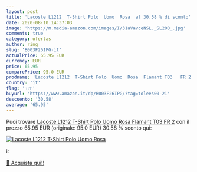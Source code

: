 ```yaml
---
layout: post
title: 'Lacoste L1212  T-Shirt Polo  Uomo  Rosa  al 30.58 % di sconto'
date: 2020-08-10 14:37:03
image: 'https://m.media-amazon.com/images/I/31aVavceNSL._SL200_.jpg'
comments: true
category: ofertas
author: ring
slug: 'B003F26IPG-it'
actualPrice: 65.95 EUR
currency: EUR
price: 65.95
comparePrice: 95.0 EUR
prodname: 'Lacoste L1212  T-Shirt Polo  Uomo  Rosa  Flamant T03   FR 2'
country: 'it'
flag: '🇮🇹'
buyurl: 'https://www.amazon.it/dp/B003F26IPG/?tag=tolees00-21'
descuento: '30.58'
average: '65.95'
---
```


Puoi trovare [Lacoste L1212  T-Shirt Polo  Uomo  Rosa  Flamant T03   FR 2](https://www.amazon.it/dp/B003F26IPG/?tag=tolees00-21) con il prezzo 65.95 EUR (originale: 95.0 EUR) 30.58 % sconto qui:

[![Lacoste L1212  T-Shirt Polo  Uomo  Rosa ](https://m.media-amazon.com/images/I/31aVavceNSL._SL200_.jpg)](https://www.amazon.it/dp/B003F26IPG/?tag=tolees00-21)

ℹ️:


[🛒 Acquista qui!!](https://www.amazon.it/dp/B003F26IPG/?tag=tolees00-21)
